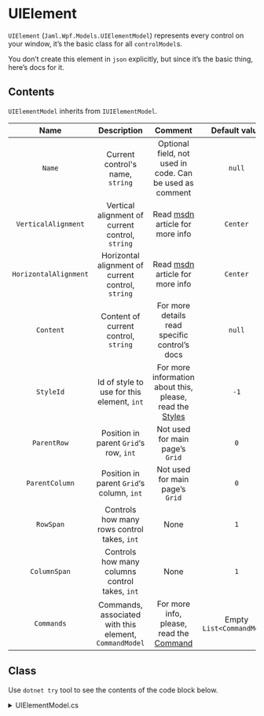 # UIElement

`UIElement` (`Jaml.Wpf.Models.UIElementModel`) represents every control on your window, it’s the basic class for all `controlModel`s.

You don’t create this element in `json` explicitly, but since it’s the basic thing, here’s docs for it.

## Contents

`UIElementModel` inherits from `IUIElementModel`.

|         Name          |                      Description                       |                           Comment                            |       Default value       |  Example   |
| :-------------------: | :----------------------------------------------------: | :----------------------------------------------------------: | :-----------------------: | :--------: |
|        `Name`         |            Current control's name, `string`            |   Optional field, not used in code. Can be used as comment   |          `null`           | `MainPage` |
|  `VerticalAlignment`  |    Vertical alignment of current control, `string`     | Read [msdn](https://docs.microsoft.com/en-us/dotnet/api/system.windows.verticalalignment) article for more info |         `Center`          | `Stretch`  |
| `HorizontalAlignment` |   Horizontal alignment of current control, `string`    | Read [msdn](https://docs.microsoft.com/en-us/dotnet/api/system.windows.horizontalalignment) article for more info |         `Center`          | `Stretch`  |
|       `Content`       |          Content of current control, `string`          |        For more details read specific control’s docs         |          `null`           |            |
|       `StyleId`       |       Id of style to use for this element, `int`       | For more information about this, please, read the [Styles](Styles.md) |           `-1`            |    `0`     |
|      `ParentRow`      |         Position in parent `Grid`‘s row, `int`         |               Not used for main page’s `Grid`                |            `0`            |    `1`     |
|    `ParentColumn`     |       Position in parent `Grid`‘s column, `int`        |               Not used for main page’s `Grid`                |            `0`            |    `1`     |
|       `RowSpan`       |      Controls how many rows control takes, `int`       |                             None                             |            `1`            |    `2`     |
|     `ColumnSpan`      |     Controls how many columns control takes, `int`     |                             None                             |            `1`            |    `2`     |
|      `Commands`       | Commands, associated with this element, `CommandModel` |    For more info, please, read the [Command](Commands.md)    | Empty `List<CommandModel` |            |

## Class

Use `dotnet try` tool to see the contents of the code block below.

<details>
  <summary>UIElementModel.cs</summary>

``` cs --source-file ../Models/UIElementModels/UIElementModel.cs --project ../Jaml.Wpf.csproj

```

</details>

